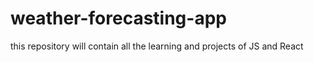 # weather-forecasting-app
this repository will contain all the learning and projects of JS and React
